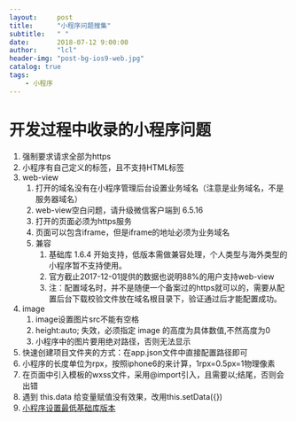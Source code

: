 ```yaml
---
layout:     post
title:      "小程序问题搜集"
subtitle:   " "
date:       2018-07-12 9:00:00
author:     "lcl"
header-img: "post-bg-ios9-web.jpg"
catalog: true
tags:
    - 小程序
---
```


# 开发过程中收录的小程序问题

1. 强制要求请求全部为https
2. 小程序有自己定义的标签，且不支持HTML标签
3. web-view
	1. 打开的域名没有在小程序管理后台设置业务域名（注意是业务域名，不是服务器域名）
	2. web-view空白问题，请升级微信客户端到 6.5.16
	3. 打开的页面必须为https服务
	4. 页面可以包含iframe，但是iframe的地址必须为业务域名
	5. 兼容
		1. 基础库 1.6.4 开始支持，低版本需做兼容处理，个人类型与海外类型的小程序暂不支持使用。
		2. 官方截止2017-12-01提供的数据也说明88%的用户支持web-view
		3. 注：配置域名时，并不是随便一个备案过的https就可以的，需要从配置后台下载校验文件放在域名根目录下，验证通过后才能配置成功。 <!--more-->
4. image
	1. image设置图片src不能有空格
	2. height:auto; 失效，必须指定 image 的高度为具体数值,不然高度为0
	3. 小程序中的图片要用绝对路径，否则无法显示
5. 快速创建项目文件夹的方式：在app.json文件中直接配置路径即可
6. 小程序的长度单位为rpx，按照iphone6的来计算，1rpx=0.5px=1物理像素
7. 在页面中引入模板的wxss文件，采用@import引入，且需要以;结尾，否则会出错
8. 遇到 this.data 给变量赋值没有效果，改用this.setData({})
9. [小程序设置最低基础库版本](https://kf.qq.com/faq/171128zqiENn171128uyyEZz.html?scene_id=kf4595)

